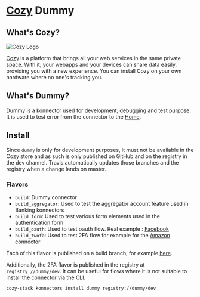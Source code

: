 [Cozy][cozy] Dummy
=======================================

What's Cozy?
------------

![Cozy Logo](https://cdn.rawgit.com/cozy/cozy-guidelines/master/templates/cozy_logo_small.svg)

[Cozy] is a platform that brings all your web services in the same private space. With it, your webapps and your devices can share data easily, providing you with a new experience. You can install Cozy on your own hardware where no one's tracking you.

What's Dummy?
--------------------------

Dummy is a konnector used for development, debugging and test purpose. It is used to test error from the connector to the [Home][].

Install
-------

Since `dummy` is only for development purposes, it must not be available in the Cozy store and as such is only published
on GitHub and on the registry in the dev channel. Travis automatically updates those branches and the registry when a
change lands on master.

### Flavors

- `build`: Dummy connector
- `build_aggregator`: Used to test the aggregator account feature used in Banking konnectors
- `build_form`: Used to test various form elements used in the authentication form
- `build_oauth`: Used to test oauth flow. Real example : [Facebook](https://github.com/konnectors/cozy-konnector-facebook/)
- `build_twofa`: Used to test 2FA flow for example for the [Amazon](https://github.com/konnectors/amazon) connector

Each of this flavor is published on a build branch, for example [here](https://github.com/konnectors/dummy/tree/build_twofa).

Additionally, the 2FA flavor is published in the registry at `registry://dummy/dev`. It can be useful for flows
where it is not suitable to install the connector via the CLI.

```bash
cozy-stack konnectors install dummy registry://dummy/dev
```

[cozy]: https://cozy.io "Cozy Cloud"
[Home]: https://github.com/cozy/cozy-home

